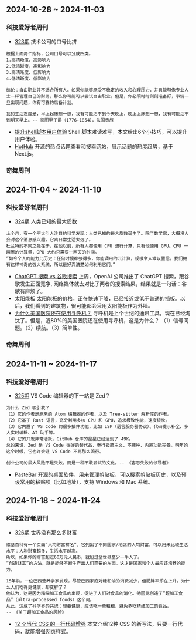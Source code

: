 ## 2024-10-28 ~ 2024-11-03
### 科技爱好者周刊
* [323期](https://github.com/ruanyf/weekly/blob/master/docs/issue-323.md) 技术公司的口号比拼
```
根据上面两个指标，公司口号可以分成四类。
1.高清晰度、高影响力
2.低清晰度，高影响力
3.高清晰度、低影响力
4.低清晰度、低影响力

结论：自由职业并不适合所有人。如果你能够承受不稳定的收入和心理压力，并且能够像专业人士一样管理自己的财务，那么你可能可以尝试自由职业。但是，你必须时时刻刻准备好，事情一旦出现问题，你有可靠的后备计划。

我的生活态度是，早上起床想一想，我有可能活不到今天晚上，晚上上床想一想，我有可能活不到明天早上。-- 德图里子爵（1776-1854），法国贵族
```
* [提升shell脚本用户体验](https://nochlin.com/blog/6-techniques-i-use-to-create-a-great-user-experience-for-shell-scripts) Shell 脚本难读难写，本文给出6个小技巧，可以提升用户体验。
* [HotHub](https://github.com/w4n9hu1/hot-hub-web) 开源的热点话题查看和搜索网站，展示话题的热度趋势，基于 Next.js。

### 奇舞周刊


## 2024-11-04 ~ 2024-11-10
### 科技爱好者周刊
* [324期](https://github.com/ruanyf/weekly/blob/master/docs/issue-324.md) 人类已知的最大质数
```
上个月，有一个不太引人注目的科学发现：人类已知的最大质数诞生了。除了数学家，大概没人会对这个消息感兴趣，它离日常生活太远了。
杜兰特的不同之处在于，在他以前，所有人都使用 CPU 进行计算，只有他使用 GPU。CPU 一两周的计算量，GPU 大约只需要一两天的时间。
“如今个人的能力比历史上任何时候都强得多，你能调用的云计算，规模令人难以置信。我们拥有这样神奇的强大系统，所以最好弄清楚如何利用它们。”
```
* [ChatGPT 搜索 vs 谷歌搜索](https://www.tomsguide.com/ai/i-just-tested-google-vs-chatgpt-search-and-im-shocked-by-the-results) 上周，OpenAI 公司推出了 ChatGPT 搜索，跟谷歌发生正面竞争, 网络媒体就去对比了两者的搜索结果，结果就是一句话：谷歌有麻烦了。
* [太阳能板](https://x.com/jessepeltan/status/1836523494840111613) 太阳能板的价格，正在快速下降，已经接近或低于普通的挡板。以后，我们看到的建筑物，很可能都会采用太阳能板作为外墙。
* [为什么美国医院还在使用寻呼机？](https://healthtechmagazine.net/article/2019/06/why-hospital-pager-withstood-test-time) 寻呼机是上个世纪的通讯工具，现在已经淘汰了。但是，近80%的美国医院还在使用寻呼机，这是为什么？ （1）信号问题。（2）续航。（3）简单性。

### 奇舞周刊


## 2024-11-11 ~ 2024-11-17
### 科技爱好者周刊
* [325期](https://github.com/ruanyf/weekly/blob/master/docs/issue-325.md) VS Code 编辑器的下一站是 Zed？
```
为什么 Zed 吸引我？
（1）它的作者是原来的 Atom 编辑器的作者，以及 Tree-sitter 解析库的作者。
（2）它基于 Rust 语言，充分利用多核 CPU 和 GPU，追求极致性能，速度极快。
（3）它内置了 VS Code 的很多插件功能，比如 LSP（语言服务器协议）、代码提示补全、多人实时编辑、AI 助手等。
（4）它的开发非常活跃，GitHub 仓库的星星已经达到了 49K。
总的来说，Zed 是 VS Code 很好的替代品，奉行极简主义，不臃肿，内置功能完备。明年的这个时候，它也许会让 VS Code 不再那么流行。

创业公司的最大风险不是失败，而是一种不敢尝试的文化。-- 《容忍失败的领导者》
```
* [PasteBar](https://github.com/PasteBar/PasteBarApp) 开源的桌面软件，用来管理剪贴板，可以搜索剪贴板历史，以及预设常用的粘贴项（比如地址），支持 Windows 和 Mac 系统。

## 2024-11-18 ~ 2024-11-24
### 科技爱好者周刊
* [326期](https://github.com/ruanyf/weekly/blob/master/docs/issue-326.md) 世界没有那么多财富
```
维基百科有一个页面“人均财富排名”。它列出了不同国家/地区的人均财富，可以用来比较生活水平：人均财富越多，生活水平越高。
所以，如果你的财富超过60万元人民币，就超过全世界至少一半人了。
“创造财富”的方法，就是能够不断生产出人们需要的东西。这才是国家和个人最应该培养的能力。

15年前，一位巴西营养学家发现，尽管巴西家庭对糖和油的消费减少，但肥胖率却在上升。为什么人们吃得更健康，却变胖了？
他认为，这是因为精细加工食品的出现，促进了人们对食品的消化。他因此创造了“超加工食品”（ultra-processed foods）这个词。
从此，这成了科学界的共识：想要健康，应该吃一些粗粮，避免多吃精细加工的食品。
-- 《关于超加工食品的风险》
```
* [12 个当代 CSS 的一行代码增强](https://moderncss.dev/12-modern-css-one-line-upgrades/) 本文介绍12种 CSS 的新写法，只要一行代码，就能增强网页样式。


